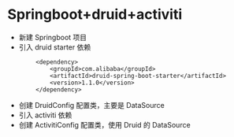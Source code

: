 # Springboot+druid+activiti

- 新建 Springboot 项目
- 引入 druid starter 依赖

```
        <dependency>
            <groupId>com.alibaba</groupId>
            <artifactId>druid-spring-boot-starter</artifactId>
            <version>1.1.0</version>
        </dependency>
```

- 创建 DruidConfig 配置类，主要是 DataSource 
- 引入 activiti 依赖
- 创建 ActivitiConfig 配置类，使用 Druid 的 DataSource